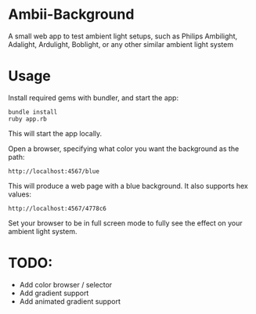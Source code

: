 # Ambii-Background
A small web app to test ambient light setups, such as Philips Ambilight, Adalight, Ardulight, Boblight, or any other similar ambient light system

# Usage
Install required gems with bundler, and start the app:
```
bundle install
ruby app.rb
```

This will start the app locally.

Open a browser, specifying what color you want the background as the path:

```
http://localhost:4567/blue
```

This will produce a web page with a blue background. It also supports hex values:

```
http://localhost:4567/4778c6
```

Set your browser to be in full screen mode to fully see the effect on your ambient light system.

# TODO:
- Add color browser / selector
- Add gradient support
- Add animated gradient support

